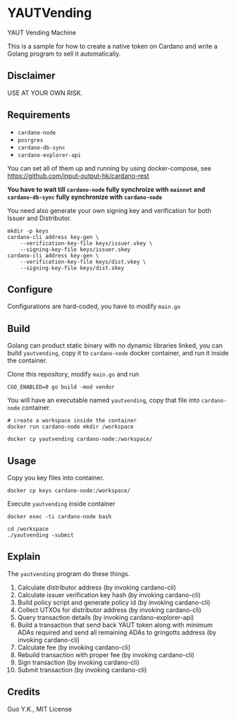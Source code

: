 # YAUTVending

YAUT Vending Machine

This is a sample for how to create a native token on Cardano and write a Golang program to sell it automatically.

## Disclaimer

USE AT YOUR OWN RISK.

## Requirements

* `cardano-node`
* `posrgres`
* `cardano-db-sync`
* `cardano-explorer-api`

You can set all of them up and running by using docker-compose, see https://github.com/input-output-hk/cardano-rest

**You have to wait till `cardano-node` fully synchroize with `mainnet` and `cardano-db-sync` fully synchronize
with `cardano-node`**

You need also generate your own signing key and verification for both Issuer and Distributor.

```shell
mkdir -p keys
cardano-cli address key-gen \
    --verification-key-file keys/issuer.vkey \
    --signing-key-file keys/issuer.skey
cardano-cli address key-gen \
    --verification-key-file keys/dist.vkey \
    --signing-key-file keys/dist.skey
```

## Configure

Configurations are hard-coded, you have to modify `main.go`

## Build

Golang can product static binary with no dynamic libraries linked, you can build `yautvending`, copy it
to `cardano-node` docker container, and run it inside the container.

Clone this repository, modify `main.go` and run

```shell
CGO_ENABLED=0 go build -mod vendor
```

You will have an executable named `yautvending`, copy that file into `cardano-node` container.

```shell
# create a workspace inside the container
docker run cardano-node mkdir /workspace

docker cp yautvending cardano-node:/workspace/
```


## Usage

Copy you key files into container.

```shell
docker cp keys cardano-node:/workspace/
```

Execute `yautvending` inside container

```shell
docker exec -ti cardano-node bash

cd /workspace
./yautvending -submit
```

## Explain

The `yautvending` program do these things.

1. Calculate distributor address (by invoking cardano-cli)
2. Calculate issuer verification key hash (by invoking cardano-cli)
3. Build policy script and generate policy id (by invoking cardano-cli)
4. Collect UTXOs for distributor address (by invoking cardano-cli)
5. Query transaction details (by invoking cardano-explorer-api)
6. Build a transaction that send back YAUT token along with minimum ADAs required and send all remaining ADAs to gringotts address (by invoking cardano-cli)
7. Calculate fee (by invoking cardano-cli)
8. Rebuild transaction with proper fee (by invoking cardano-cli)
9. Sign transaction (by invoking cardano-cli)
10. Submit transaction (by invoking cardano-cli)

## Credits

Guo Y.K., MIT License

